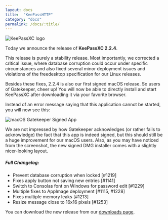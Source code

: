 ```yaml
---
layout: docs
title:  "KeePassHTTP"
category: "docs"
permalink: /docs/:title/
---
```


<div class="blog-teaser-img">
<img src="{{ site.baseurl }}/logo.png" alt="KeePassXC logo">
</div>

Today we announce the release of **KeePassXC 2.2.4**.

This release is purely a stability release. Most importantly, we corrected a critical issue, where database corruption
could occur under specific circumstances and also fixed several minor deployment issues and violations of the
freedesktop specification for our Linux releases.

<!--more-->

Besides these fixes, 2.2.4 is also our first signed macOS release. So users of Gatekeeper, cheer up!
You will now be able to directly install and start KeePassXC after downloading it via your favorite browser.

Instead of an error message saying that this application cannot be started, you will now see this:

<p style="clear: left;">
<img alt="macOS Gatekeeper Signed App" src="{{ site.baseurl }}/blog/images/keepassxc-signed-mac.png">
</p>

We are not impressed by how Gatekeeper acknowledges (or rather fails to acknowledge) the fact that this app is indeed
signed, but this should still be a huge improvement for our macOS users.
Also, as you may have noticed from the screenshot, the new signed DMG installer comes with a slightly nicer-looking layout.

##### Full Changelog:
- Prevent database corruption when locked [#1219]
- Fixes apply button not saving new entries [#1141]
- Switch to Consolas font on Windows for password edit [#1229]
- Multiple fixes to AppImage deployment [#1115, #1228]
- Fixes multiple memory leaks [#1213]
- Resize message close to 16x16 pixels [#1253]

You can download the new release from our [downloads page](/download).
